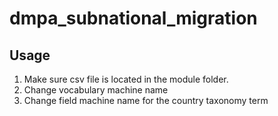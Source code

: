 # dmpa_subnational_migration

## Usage

1. Make sure csv file is located in the module folder.
2. Change vocabulary machine name
3. Change field machine name for the country taxonomy term
